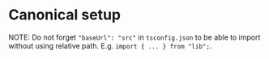 # Canonical setup

NOTE: Do not forget `"baseUrl": "src"` in `tsconfig.json` to be able to import without using relative path.
E.g. `import { ... } from "lib";`.
